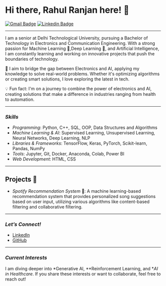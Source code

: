 # Hi there, Rahul Ranjan here! 👋

[![Gmail Badge](https://img.shields.io/badge/-ranjanuajjwal22@gmail.com-c14438?style=flat&logo=Gmail&logoColor=white)](mailto:ranjanuajjwal22@gmail.com "Connect via Email")
[![Linkedin Badge](https://img.shields.io/badge/-Rahul%ranjan-0072b1?style=flat&logo=Linkedin&logoColor=white)](https://https://www.linkedin.com/in/rahul-ranjan-ba3238196/ "Connect on LinkedIn")

---

I am a senior at Delhi Technological University, pursuing a Bachelor of Technology in Electronics and Communication Engineering. With a strong passion for Machine Learning 🤖,Deep Learning 🧠, and Artificial Intelligence, I am constantly learning and working on innovative projects that push the boundaries of technology.

🌟 I aim to bridge the gap between Electronics and AI, applying my knowledge to solve real-world problems. Whether it's optimizing algorithms or creating smart solutions, I love exploring the latest in tech.  

💡 Fun fact: I'm on a journey to combine the power of electronics and AI, creating solutions that make a difference in industries ranging from health to automation.

---

### *Skills*
- *Programming*: Python, C++, SQL, OOP, Data Structures and Algorithms
- *Machine Learning & AI*: Supervised Learning, Unsupervised Learning, Neural Networks, Deep Learning, NLP
- *Libraries & Frameworks*: TensorFlow, Keras, PyTorch, Scikit-learn, Pandas, NumPy
- *Tools*: Jupyter, Git, Docker, Anaconda, Colab, Power BI
- *Web Development*: HTML, CSS

---

## Projects 🚀

- *Spotify Recommendation System* 🎵: A machine learning-based recommendation system that provides personalized song suggestions based on user input, utilizing various algorithms like content-based filtering and collaborative filtering.

---

### *Let’s Connect!*
- [LinkedIn](https://www.linkedin.com/in/www.linkedin.com/in/rahul-ranjan-ba3238196/)
- [GitHub](https://github.com/ujjwalranjan22)

---

### *Current Interests*
I am diving deeper into *Generative AI, **Reinforcement Learning, and **AI in Healthcare*. If you share these interests or want to collaborate, feel free to reach out!
